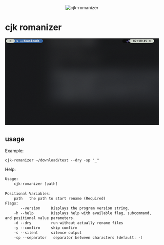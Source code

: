<div align="center">
<img src="https://socialify.git.ci/Nigh/cjk-romanizer/image?description=1&font=KoHo&logo=https%3A%2F%2Fraw.githubusercontent.com%2FNigh%2Fcjk-romanizer%2Fmain%2Fassets%2Flogo.png&name=1&owner=1&pattern=Floating%20Cogs&stargazers=1&theme=Auto" alt="cjk-romanizer" width="640" height="320" />
</div>


# cjk romanizer


![](assets/usage.gif)

## usage

Example:
```shell
cjk-romanizer ~/download/test --dry -sp "_"
```

Help:
```shell
Usage:
	cjk-romanizer [path]

Positional Variables:
	path   the path to start rename (Required)
Flags:
	   --version     Displays the program version string.
	-h --help        Displays help with available flag, subcommand, 	and positional value parameters.
	-d --dry         run without actually rename files
	-y --comfirm     skip comfirm
	-s --silent      silence output
	-sp --separator   separator between characters (default: -)
```

